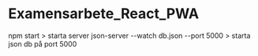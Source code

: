 # Examensarbete_React_PWA

npm start > starta server
json-server --watch db.json --port 5000 > starta json db på port 5000